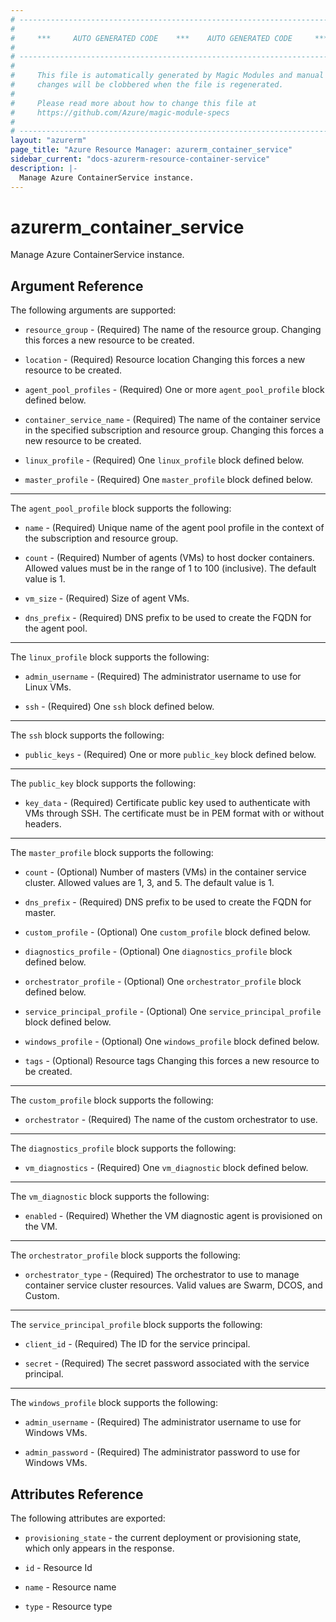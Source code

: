 ```yaml
---
# ----------------------------------------------------------------------------
#
#     ***     AUTO GENERATED CODE    ***    AUTO GENERATED CODE     ***
#
# ----------------------------------------------------------------------------
#
#     This file is automatically generated by Magic Modules and manual
#     changes will be clobbered when the file is regenerated.
#
#     Please read more about how to change this file at
#     https://github.com/Azure/magic-module-specs
#
# ----------------------------------------------------------------------------
layout: "azurerm"
page_title: "Azure Resource Manager: azurerm_container_service"
sidebar_current: "docs-azurerm-resource-container-service"
description: |-
  Manage Azure ContainerService instance.
---
```


# azurerm_container_service

Manage Azure ContainerService instance.


## Argument Reference

The following arguments are supported:

* `resource_group` - (Required) The name of the resource group. Changing this forces a new resource to be created.

* `location` - (Required) Resource location Changing this forces a new resource to be created.

* `agent_pool_profiles` - (Required) One or more `agent_pool_profile` block defined below.

* `container_service_name` - (Required) The name of the container service in the specified subscription and resource group. Changing this forces a new resource to be created.

* `linux_profile` - (Required) One `linux_profile` block defined below.

* `master_profile` - (Required) One `master_profile` block defined below.

---

The `agent_pool_profile` block supports the following:

* `name` - (Required) Unique name of the agent pool profile in the context of the subscription and resource group.

* `count` - (Required) Number of agents (VMs) to host docker containers. Allowed values must be in the range of 1 to 100 (inclusive). The default value is 1.

* `vm_size` - (Required) Size of agent VMs.

* `dns_prefix` - (Required) DNS prefix to be used to create the FQDN for the agent pool.

---

The `linux_profile` block supports the following:

* `admin_username` - (Required) The administrator username to use for Linux VMs.

* `ssh` - (Required) One `ssh` block defined below.


---

The `ssh` block supports the following:

* `public_keys` - (Required) One or more `public_key` block defined below.


---

The `public_key` block supports the following:

* `key_data` - (Required) Certificate public key used to authenticate with VMs through SSH. The certificate must be in PEM format with or without headers.

---

The `master_profile` block supports the following:

* `count` - (Optional) Number of masters (VMs) in the container service cluster. Allowed values are 1, 3, and 5. The default value is 1.

* `dns_prefix` - (Required) DNS prefix to be used to create the FQDN for master.

* `custom_profile` - (Optional) One `custom_profile` block defined below.

* `diagnostics_profile` - (Optional) One `diagnostics_profile` block defined below.

* `orchestrator_profile` - (Optional) One `orchestrator_profile` block defined below.

* `service_principal_profile` - (Optional) One `service_principal_profile` block defined below.

* `windows_profile` - (Optional) One `windows_profile` block defined below.

* `tags` - (Optional) Resource tags Changing this forces a new resource to be created.

---

The `custom_profile` block supports the following:

* `orchestrator` - (Required) The name of the custom orchestrator to use.

---

The `diagnostics_profile` block supports the following:

* `vm_diagnostics` - (Required) One `vm_diagnostic` block defined below.


---

The `vm_diagnostic` block supports the following:

* `enabled` - (Required) Whether the VM diagnostic agent is provisioned on the VM.

---

The `orchestrator_profile` block supports the following:

* `orchestrator_type` - (Required) The orchestrator to use to manage container service cluster resources. Valid values are Swarm, DCOS, and Custom.

---

The `service_principal_profile` block supports the following:

* `client_id` - (Required) The ID for the service principal.

* `secret` - (Required) The secret password associated with the service principal.

---

The `windows_profile` block supports the following:

* `admin_username` - (Required) The administrator username to use for Windows VMs.

* `admin_password` - (Required) The administrator password to use for Windows VMs.

## Attributes Reference

The following attributes are exported:

* `provisioning_state` - the current deployment or provisioning state, which only appears in the response.

* `id` - Resource Id

* `name` - Resource name

* `type` - Resource type

